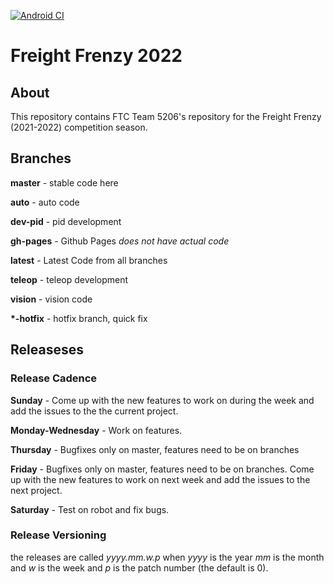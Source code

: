 [![Android CI](https://github.com/The-Knights-of-Ni/FreightFrenzy/actions/workflows/build.yml/badge.svg)](https://github.com/The-Knights-of-Ni/FreightFrenzy/actions/workflows/build.yml)
# Freight Frenzy 2022
## About

This repository contains FTC Team 5206's repository for the Freight Frenzy (2021-2022) competition season.

## Branches

**master** - stable code here

**auto** - auto code

**dev-pid** - pid development

**gh-pages** - Github Pages *does not have actual code*

**latest** - Latest Code from all branches

**teleop** - teleop development

**vision** - vision code

**\*-hotfix** - hotfix branch, quick fix

## Releaseses

### Release Cadence

**Sunday** - Come up with the new features to work on during the week and add the issues to the the current project.

**Monday-Wednesday** - Work on features.

**Thursday** - Bugfixes only on master, features need to be on branches

**Friday** - Bugfixes only on master, features need to be on branches. Come up with the new features to work on next week and add the issues to the next project.

**Saturday** - Test on robot and fix bugs.

### Release Versioning

the releases are called _yyyy.mm.w.p_ when _yyyy_ is the year _mm_ is the month and _w_ is the week and _p_ is the patch number (the default is 0).

